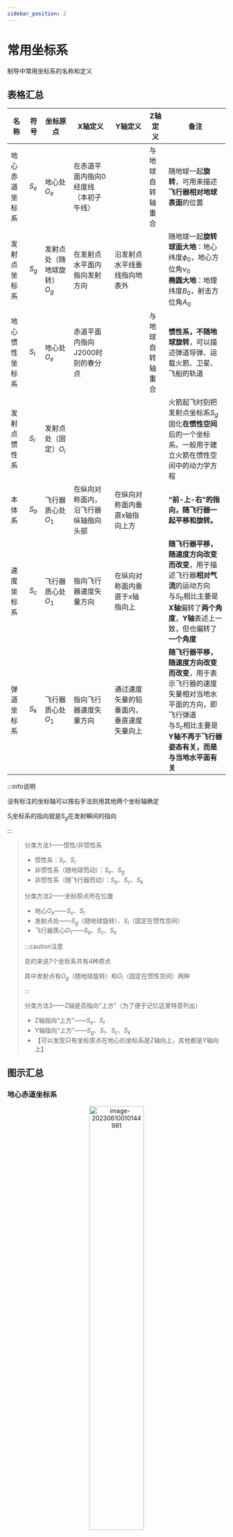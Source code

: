 ```yaml
---
sidebar_position: 2
---
```


# 常用坐标系

制导中常用坐标系的名称和定义

## 表格汇总

| 名称           | 符号  | 坐标原点                    | X轴定义                               | Y轴定义                                  | Z轴定义          | 备注                                                         |
| -------------- | ----- | --------------------------- | ------------------------------------- | ---------------------------------------- | ---------------- | ------------------------------------------------------------ |
| 地心赤道坐标系 | $S_e$ | 地心处$O_e$                 | 在赤道平面内指向0经度线（本初子午线） |                                          | 与地球自转轴重合 | 随地球一起**旋转**，可用来描述**飞行器相对地球表面**的位置   |
| 发射点坐标系   | $S_g$ | 发射点处（随地球旋转）$O_g$ | 在发射点水平面内指向发射方向          | 沿发射点水平线垂线指向地表外             |                  | 随地球一起**旋转**<br />**球面大地**：地心纬度$\phi_0$，地心方位角$\nu_0$<br />**椭圆大地**：地理纬度$B_0$，射击方位角$A_0$ |
| 地心惯性坐标系 | $S_I$ | 地心处$O_e$                 | 赤道平面内指向J2000时刻的春分点       |                                          | 与地球自转轴重合 | **惯性系，不随地球旋转**，可以描述弹道导弹、运载火箭、卫星、飞船的轨道 |
| 发射点惯性系   | $S_i$ | 发射点处（固定）$O_i$       |                                       |                                          |                  | 火箭起飞时刻把发射点坐标系$S_g$固化**在惯性空间**后的一个坐标系。一般用于建立火箭在惯性空间中的动力学方程 |
| 本体系         | $S_b$ | 飞行器质心处$O_1$           | 在纵向对称面内，沿飞行器纵轴指向头部  | 在纵向对称面内垂直x轴指向上方            |                  | **“前-上-右”的指向，随飞行器一起平移和旋转。**               |
| 速度坐标系     | $S_c$ | 飞行器质心处$O_1$           | 指向飞行器速度矢量方向                | 在纵向对称面内垂直于x轴指向上            |                  | **随飞行器平移，随速度方向改变而改变**，用于描述飞行器**相对气流**的运动方向<br />与$S_b$相比主要是**X轴**偏转了**两个角度**，**Y轴**表述上一致，但也偏转了**一个角度** |
| 弹道坐标系     | $S_k$ | 飞行器质心处$O_1$           | 指向飞行器速度矢量方向                | 通过速度矢量的铅垂面内，垂直速度矢量向上 |                  | **随飞行器平移，随速度方向改变而改变**，用于表示飞行器的速度矢量相对当地水平面的方向，即飞行弹道<br />与$S_c$相比主要是**Y轴不再于飞行器姿态有关，而是与当地水平面有关** |

:::info说明

没有标注的坐标轴可以按右手法则用其他两个坐标轴确定

$S_i$坐标系的指向就是$S_g$在发射瞬间的指向

:::

> 分类方法1——惯性/非惯性系
>
> - 惯性系：$S_I、S_i$
> - 非惯性系（随地球而动）：$S_e、S_g$
> - 非惯性系（随飞行器而动）：$S_b、S_c、S_k$
>
> 分类方法2——坐标原点所在位置
>
> - 地心$O_e$——$S_e、S_I$
> - 发射点处——$S_g$（随地球旋转）、$S_i$（固定在惯性空间）
> - 飞行器质心$O_1$——$S_b、S_c、S_k$
>
> :::caution注意
>
> 总的来说7个坐标系共有4种原点
>
> 其中发射点有$O_g$（随地球旋转）和$O_i$（固定在惯性空间）两种
>
> :::
>
> 分类方法3——Z轴是否指向“上方”（为了便于记忆这里特意列出）
>
> - Z轴指向“上方”——$S_e、S_I$
> - Y轴指向“上方”——$S_g、S_i、S_c、S_k$
> - 【可以发现只有坐标原点在地心的坐标系是Z轴向上，其他都是Y轴向上】

## 图示汇总

### 地心赤道坐标系

<center><img src={require('./assets/image-20230610010144981.png').default} alt="image-20230610010144981" width="50%" /></center>

### 发射点坐标系

<center><img src={require('./assets/image-20230610010204522.png').default} alt="image-20230610010204522" width="50%" /></center>

### 地心惯性系

<center><img src={require('./assets/image-20230610010222818.png').default} alt="image-20230610010222818" width="50%" /></center>

### 发射点惯性系

略

### 本体系

<center><img src={require('./assets/image-20230610010308162.png').default} alt="image-20230610010308162" width="50%" /></center>

### 速度坐标系

<center><img src={require('./assets/image-20230610010321848.png').default} alt="image-20230610010321848" width="50%" /></center>

### 弹道坐标系

<center><img src={require('./assets/image-20230610010339003.png').default} alt="image-20230610010339003" width="50%" /></center>